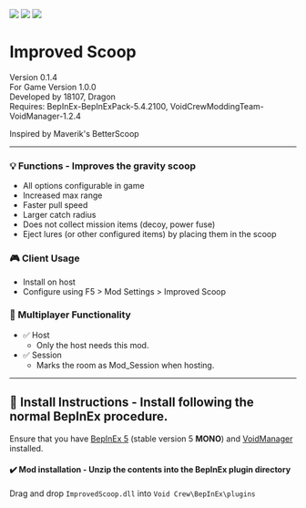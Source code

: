 [![](https://img.shields.io/badge/-Void_Crew_Modding_Team-111111?style=just-the-label&logo=github&labelColor=24292f)](https://github.com/Void-Crew-Modding-Team)
![](https://img.shields.io/badge/Game%20Version-1.0.0-111111?style=flat&labelColor=24292f&color=111111)
[![](https://img.shields.io/discord/1180651062550593536.svg?&logo=discord&logoColor=ffffff&style=flat&label=Discord&labelColor=24292f&color=111111)](https://discord.gg/g2u5wpbMGu "Void Crew Modding Discord")

# Improved Scoop

Version 0.1.4  
For Game Version 1.0.0  
Developed by 18107, Dragon  
Requires:  BepInEx-BepInExPack-5.4.2100, VoidCrewModdingTeam-VoidManager-1.2.4

Inspired by Maverik's BetterScoop


---------------------

### 💡 Functions - **Improves the gravity scoop**

- All options configurable in game
- Increased max range
- Faster pull speed
- Larger catch radius
- Does not collect mission items (decoy, power fuse)
- Eject lures (or other configured items) by placing them in the scoop

### 🎮 Client Usage

- Install on host
- Configure using F5 > Mod Settings > Improved Scoop

### 👥 Multiplayer Functionality

- ✅ Host
  - Only the host needs this mod.
- ✅ Session
  - Marks the room as Mod_Session when hosting.

---------------------

## 🔧 Install Instructions - **Install following the normal BepInEx procedure.**

Ensure that you have [BepInEx 5](https://thunderstore.io/c/void-crew/p/BepInEx/BepInExPack/) (stable version 5 **MONO**) and [VoidManager](https://thunderstore.io/c/void-crew/p/VoidCrewModdingTeam/VoidManager/) installed.

#### ✔️ Mod installation - **Unzip the contents into the BepInEx plugin directory**

Drag and drop `ImprovedScoop.dll` into `Void Crew\BepInEx\plugins`
